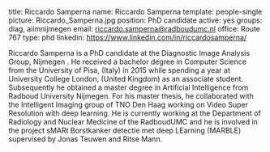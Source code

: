 title: Riccardo Samperna
name: Riccardo Samperna
template: people-single
picture: Riccardo_Samperna.jpg
position: PhD candidate
active: yes
groups: diag, aiimnijmegen
email: riccardo.samperna@radboudumc.nl
office: Route 767
type: phd
linkedin: https://www.linkedin.com/in/riccardosamperna/

Riccardo Samperna is a PhD candidate at the Diagnostic Image Analysis Group, Nijmegen . He received a bachelor degree in Computer Science from the University of Pisa, (Italy) in 2015 while spending a year at University College London, (United Kingdom) as an associate student. Subsequently he obtained a master degree in Artificial Intelligence from Radboud University Nijmegen. For his master thesis, he collaborated with the Intelligent Imaging group of TNO Den Haag working on Video Super Resolution with deep learning. He is currently working at the Department of Radiology and Nuclear Medicine of the RadboudUMC and he is involved in the project sMARt Borstkanker detectie met deep LEarning (MARBLE) supervised by Jonas Teuwen and Ritse Mann.

